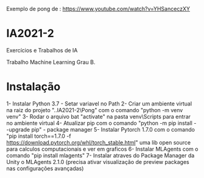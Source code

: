 Exemplo de pong de : https://www.youtube.com/watch?v=YHSanceczXY

# IA2021-2
Exercícios e Trabalhos de IA

Trabalho Machine Learning Grau B.

# Instalação 
1- Instalar Python 3.7 - Setar variavel no Path
2- Criar um ambiente virtual na raiz do projeto "..IA2021-2\Pong" com o comando "python -m venv venv"
3- Rodar o arquivo bat "activate" na pasta venv\Scripts para entrar no ambiente virtual
4- Atualizar pip com o comando "python -m pip install --upgrade pip" - package manager
5- Instalar Pytorch 1.7.0 com o comando "pip install torch==1.7.0 -f https://download.pytorch.org/whl/torch_stable.html" uma lib open source para calculos computacionais e ver em graficos
6- Instalar MLAgents com o comando "pip install mlagents"
7- Instalar atraves do Package Manager da Unity o MLAgents 2.1.0 (precisa ativar visualização de preview packages nas configurações avançadas)